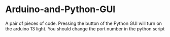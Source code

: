# Arduino-and-Python-GUI
A pair of pieces of code. Pressing the button of the Python GUI will turn on the arduino 13 light. You should change the port number in the python script
